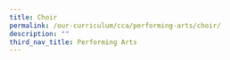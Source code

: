 ```yaml
---
title: Choir
permalink: /our-curriculum/cca/performing-arts/choir/
description: ""
third_nav_title: Performing Arts
---
```


